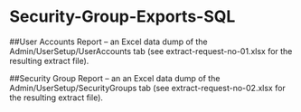 # Security-Group-Exports-SQL
##User Accounts Report – an Excel data dump of the Admin/UserSetup/UserAccounts tab (see extract-request-no-01.xlsx for the resulting extract file). 

##Security Group Report – an an Excel data dump of the Admin/UserSetup/SecurityGroups tab (see extract-request-no-02.xlsx for the resulting extract file). 
